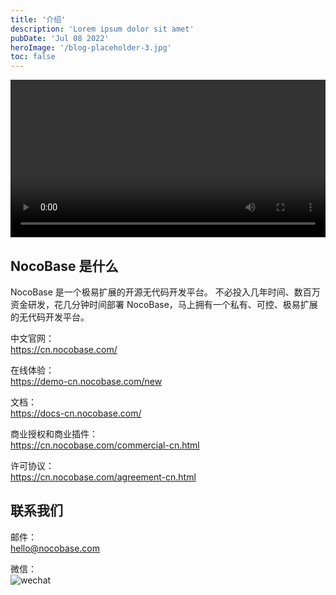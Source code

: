 ```yaml
---
title: '介绍'
description: 'Lorem ipsum dolor sit amet'
pubDate: 'Jul 08 2022'
heroImage: '/blog-placeholder-3.jpg'
toc: false
---
```


<video width="100%" controls>
      <source src="https://static-docs.nocobase.com/NocoBase0510-cn.mp4" type="video/mp4">
</video>

## NocoBase 是什么

NocoBase 是一个极易扩展的开源无代码开发平台。
不必投入几年时间、数百万资金研发，花几分钟时间部署 NocoBase，马上拥有一个私有、可控、极易扩展的无代码开发平台。

中文官网：  
https://cn.nocobase.com/

在线体验：  
https://demo-cn.nocobase.com/new

文档：  
https://docs-cn.nocobase.com/

商业授权和商业插件：  
https://cn.nocobase.com/commercial-cn.html

许可协议：  
https://cn.nocobase.com/agreement-cn.html

## 联系我们  

邮件：  
hello@nocobase.com

微信：  
![wechat](https://static-docs.nocobase.com/wechat.png)